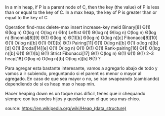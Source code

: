 
In a min heap, if P is a parent node of C, then the key (the value) of P is less than or equal to the key of C.
In a max heap, the key of P is greater than or equal to the key of C


Operation	find-max	delete-max	insert	increase-key	meld
Binary[8]	Θ(1)	Θ(log n)	O(log n)	O(log n)	Θ(n)
Leftist	Θ(1)	Θ(log n)	Θ(log n)	O(log n)	Θ(log n)
Binomial[8][9]	Θ(1)	Θ(log n)	Θ(1)[b]	Θ(log n)	O(log n)[c]
Fibonacci[8][10]	Θ(1)	O(log n)[b]	Θ(1)	Θ(1)[b]	Θ(1)
Pairing[11]	Θ(1)	O(log n)[b]	Θ(1)	o(log n)[b][d]	Θ(1)
Brodal[14][e]	Θ(1)	O(log n)	Θ(1)	Θ(1)	Θ(1)
Rank-pairing[16]	Θ(1)	O(log n)[b]	Θ(1)	Θ(1)[b]	Θ(1)
Strict Fibonacci[17]	Θ(1)	O(log n)	Θ(1)	Θ(1)	Θ(1)
2–3 heap[18]	O(log n)	O(log n)[b]	O(log n)[b]	Θ(1)	?


Para agregar esta bastante interesante, vamos a agregarlo abajo de todo y vamos a ir subiendo, preguntando si el parent es menor o mayor al agregado. En caso de que sea mayor o no, se iran swapeando (cambiando) dependiendo de si es heap max o heap min.

Hacer heaping down es un toque mas dificil, tenes que ir chequando siempre con tus nodos hijos y quedarte con el que sea mas chico.

source: https://en.wikipedia.org/wiki/Heap_(data_structure)
